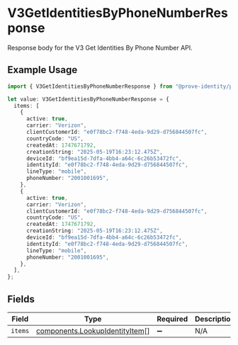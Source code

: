 # V3GetIdentitiesByPhoneNumberResponse

Response body for the V3 Get Identities By Phone Number API.

## Example Usage

```typescript
import { V3GetIdentitiesByPhoneNumberResponse } from "@prove-identity/prove-api/models/components";

let value: V3GetIdentitiesByPhoneNumberResponse = {
  items: [
    {
      active: true,
      carrier: "Verizon",
      clientCustomerId: "e0f78bc2-f748-4eda-9d29-d756844507fc",
      countryCode: "US",
      createdAt: 1747671792,
      creationString: "2025-05-19T16:23:12.475Z",
      deviceId: "bf9ea15d-7dfa-4bb4-a64c-6c26b53472fc",
      identityId: "e0f78bc2-f748-4eda-9d29-d756844507fc",
      lineType: "mobile",
      phoneNumber: "2001001695",
    },
    {
      active: true,
      carrier: "Verizon",
      clientCustomerId: "e0f78bc2-f748-4eda-9d29-d756844507fc",
      countryCode: "US",
      createdAt: 1747671792,
      creationString: "2025-05-19T16:23:12.475Z",
      deviceId: "bf9ea15d-7dfa-4bb4-a64c-6c26b53472fc",
      identityId: "e0f78bc2-f748-4eda-9d29-d756844507fc",
      lineType: "mobile",
      phoneNumber: "2001001695",
    },
  ],
};
```

## Fields

| Field                                                                            | Type                                                                             | Required                                                                         | Description                                                                      |
| -------------------------------------------------------------------------------- | -------------------------------------------------------------------------------- | -------------------------------------------------------------------------------- | -------------------------------------------------------------------------------- |
| `items`                                                                          | [components.LookupIdentityItem](../../models/components/lookupidentityitem.md)[] | :heavy_minus_sign:                                                               | N/A                                                                              |